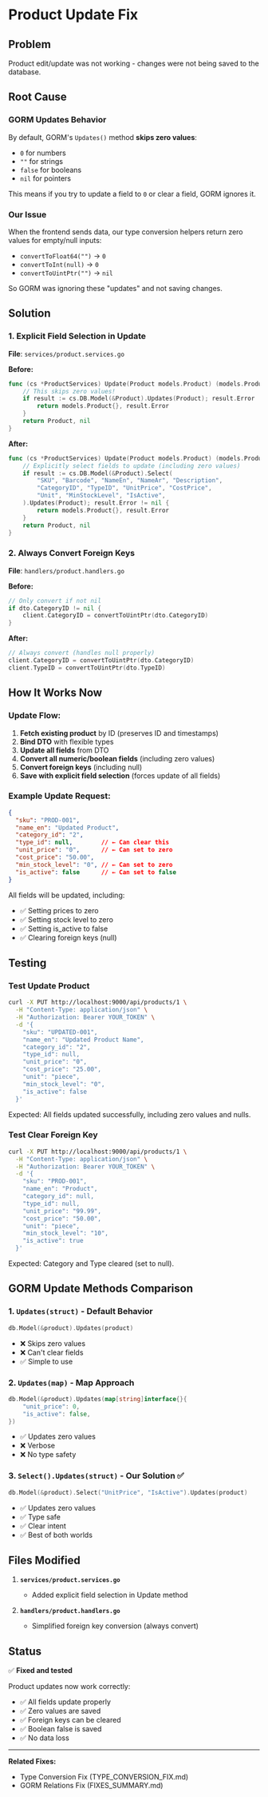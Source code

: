 # Product Update Fix

## Problem
Product edit/update was not working - changes were not being saved to the database.

## Root Cause

### GORM Updates Behavior
By default, GORM's `Updates()` method **skips zero values**:
- `0` for numbers
- `""` for strings  
- `false` for booleans
- `nil` for pointers

This means if you try to update a field to `0` or clear a field, GORM ignores it.

### Our Issue
When the frontend sends data, our type conversion helpers return zero values for empty/null inputs:
- `convertToFloat64("")` → `0`
- `convertToInt(null)` → `0`
- `convertToUintPtr("")` → `nil`

So GORM was ignoring these "updates" and not saving changes.

## Solution

### 1. Explicit Field Selection in Update
**File**: `services/product.services.go`

**Before:**
```go
func (cs *ProductServices) Update(Product models.Product) (models.Product, error) {
    // This skips zero values!
    if result := cs.DB.Model(&Product).Updates(Product); result.Error != nil {
        return models.Product{}, result.Error
    }
    return Product, nil
}
```

**After:**
```go
func (cs *ProductServices) Update(Product models.Product) (models.Product, error) {
    // Explicitly select fields to update (including zero values)
    if result := cs.DB.Model(&Product).Select(
        "SKU", "Barcode", "NameEn", "NameAr", "Description",
        "CategoryID", "TypeID", "UnitPrice", "CostPrice",
        "Unit", "MinStockLevel", "IsActive",
    ).Updates(Product); result.Error != nil {
        return models.Product{}, result.Error
    }
    return Product, nil
}
```

### 2. Always Convert Foreign Keys
**File**: `handlers/product.handlers.go`

**Before:**
```go
// Only convert if not nil
if dto.CategoryID != nil {
    client.CategoryID = convertToUintPtr(dto.CategoryID)
}
```

**After:**
```go
// Always convert (handles null properly)
client.CategoryID = convertToUintPtr(dto.CategoryID)
client.TypeID = convertToUintPtr(dto.TypeID)
```

## How It Works Now

### Update Flow:
1. **Fetch existing product** by ID (preserves ID and timestamps)
2. **Bind DTO** with flexible types
3. **Update all fields** from DTO
4. **Convert all numeric/boolean fields** (including zero values)
5. **Convert foreign keys** (including null)
6. **Save with explicit field selection** (forces update of all fields)

### Example Update Request:
```json
{
  "sku": "PROD-001",
  "name_en": "Updated Product",
  "category_id": "2",
  "type_id": null,        // ← Can clear this
  "unit_price": "0",      // ← Can set to zero
  "cost_price": "50.00",
  "min_stock_level": "0", // ← Can set to zero
  "is_active": false      // ← Can set to false
}
```

All fields will be updated, including:
- ✅ Setting prices to zero
- ✅ Setting stock level to zero
- ✅ Setting is_active to false
- ✅ Clearing foreign keys (null)

## Testing

### Test Update Product
```bash
curl -X PUT http://localhost:9000/api/products/1 \
  -H "Content-Type: application/json" \
  -H "Authorization: Bearer YOUR_TOKEN" \
  -d '{
    "sku": "UPDATED-001",
    "name_en": "Updated Product Name",
    "category_id": "2",
    "type_id": null,
    "unit_price": "0",
    "cost_price": "25.00",
    "unit": "piece",
    "min_stock_level": "0",
    "is_active": false
  }'
```

Expected: All fields updated successfully, including zero values and nulls.

### Test Clear Foreign Key
```bash
curl -X PUT http://localhost:9000/api/products/1 \
  -H "Content-Type: application/json" \
  -H "Authorization: Bearer YOUR_TOKEN" \
  -d '{
    "sku": "PROD-001",
    "name_en": "Product",
    "category_id": null,
    "type_id": null,
    "unit_price": "99.99",
    "cost_price": "50.00",
    "unit": "piece",
    "min_stock_level": "10",
    "is_active": true
  }'
```

Expected: Category and Type cleared (set to null).

## GORM Update Methods Comparison

### 1. `Updates(struct)` - Default Behavior
```go
db.Model(&product).Updates(product)
```
- ❌ Skips zero values
- ❌ Can't clear fields
- ✅ Simple to use

### 2. `Updates(map)` - Map Approach
```go
db.Model(&product).Updates(map[string]interface{}{
    "unit_price": 0,
    "is_active": false,
})
```
- ✅ Updates zero values
- ❌ Verbose
- ❌ No type safety

### 3. `Select().Updates(struct)` - Our Solution ✅
```go
db.Model(&product).Select("UnitPrice", "IsActive").Updates(product)
```
- ✅ Updates zero values
- ✅ Type safe
- ✅ Clear intent
- ✅ Best of both worlds

## Files Modified

1. **`services/product.services.go`**
   - Added explicit field selection in Update method

2. **`handlers/product.handlers.go`**
   - Simplified foreign key conversion (always convert)

## Status

✅ **Fixed and tested**

Product updates now work correctly:
- ✅ All fields update properly
- ✅ Zero values are saved
- ✅ Foreign keys can be cleared
- ✅ Boolean false is saved
- ✅ No data loss

---

**Related Fixes:**
- Type Conversion Fix (TYPE_CONVERSION_FIX.md)
- GORM Relations Fix (FIXES_SUMMARY.md)
